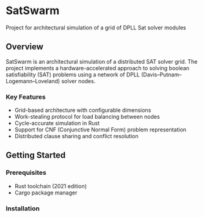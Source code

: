 # SatSwarm
Project for architectural simulation of a grid of DPLL Sat solver modules

## Overview
SatSwarm is an architectural simulation of a distributed SAT solver grid. The project implements a hardware-accelerated approach to solving boolean satisfiability (SAT) problems using a network of DPLL (Davis–Putnam–Logemann–Loveland) solver nodes.

### Key Features
- Grid-based architecture with configurable dimensions
- Work-stealing protocol for load balancing between nodes
- Cycle-accurate simulation in Rust
- Support for CNF (Conjunctive Normal Form) problem representation
- Distributed clause sharing and conflict resolution

## Getting Started

### Prerequisites
- Rust toolchain (2021 edition)
- Cargo package manager

### Installation
